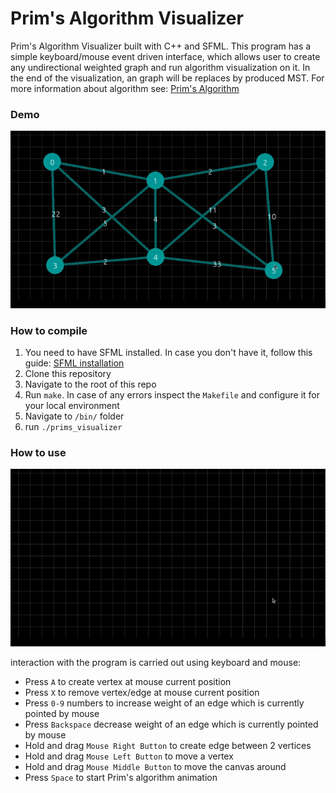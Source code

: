 # Prim's Algorithm Visualizer
Prim's Algorithm Visualizer built with C++ and SFML.
This program has a simple keyboard/mouse event driven interface, which allows user to
create any undirectional weighted graph and run algorithm visualization on it.
In the end of the visualization, an graph will be replaces by produced MST.
For more information about algorithm see: [Prim's Algorithm](https://en.wikipedia.org/wiki/Prim%27s_algorithm "Prim's Algorithm")


### Demo
![Demo](./assets/demo.gif "Demo")

### How to compile
1. You need to have SFML installed. In case you don't have it, follow this guide: [SFML installation](https://www.sfml-dev.org/download/sfml/2.5.1/)
2. Clone this repository
3. Navigate to the root of this repo
4. Run `make`. In case of any errors inspect the `Makefile` and configure it for your local environment
5. Navigate to `/bin/` folder
6. run `./prims_visualizer`

### How to use
![Controls demo](./assets/controls.gif "Controls demo")

interaction with the program is carried out using keyboard and mouse:
- Press `A` to create vertex at mouse current position
- Press `X` to remove vertex/edge at mouse current position
- Press `0-9` numbers to increase weight of an edge which is currently pointed by mouse
- Press `Backspace` decrease weight of an edge which is currently pointed by mouse
- Hold and drag `Mouse Right Button` to create edge between 2 vertices
- Hold and drag `Mouse Left Button` to move a vertex
- Hold and drag `Mouse Middle Button` to move the canvas around
- Press `Space` to start Prim's algorithm animation
